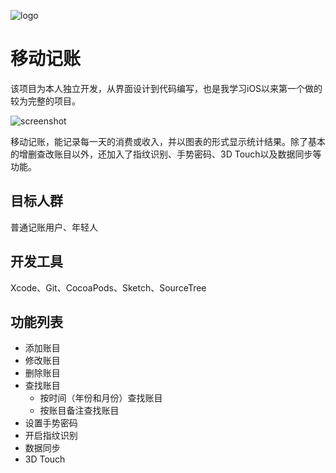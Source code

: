 ![logo](https://github.com/XuDeHong/CostList/blob/master/logo.png "logo")

# 移动记账

该项目为本人独立开发，从界面设计到代码编写，也是我学习iOS以来第一个做的较为完整的项目。

![screenshot](https://github.com/XuDeHong/CostList/blob/master/screenshot.PNG "screenshot")

移动记账，能记录每一天的消费或收入，并以图表的形式显示统计结果。除了基本的增删查改账目以外，还加入了指纹识别、手势密码、3D Touch以及数据同步等功能。

## 目标人群

普通记账用户、年轻人

## 开发工具

Xcode、Git、CocoaPods、Sketch、SourceTree

## 功能列表

- 添加账目
- 修改账目
- 删除账目
- 查找账目
  - 按时间（年份和月份）查找账目
  - 按账目备注查找账目
- 设置手势密码
- 开启指纹识别
- 数据同步
- 3D Touch
